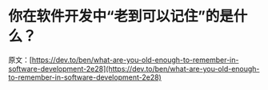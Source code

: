 # 你在软件开发中“老到可以记住”的是什么？

原文：[https://dev.to/ben/what-are-you-old-enough-to-remember-in-software-development-2e28](https://dev.to/ben/what-are-you-old-enough-to-remember-in-software-development-2e28)